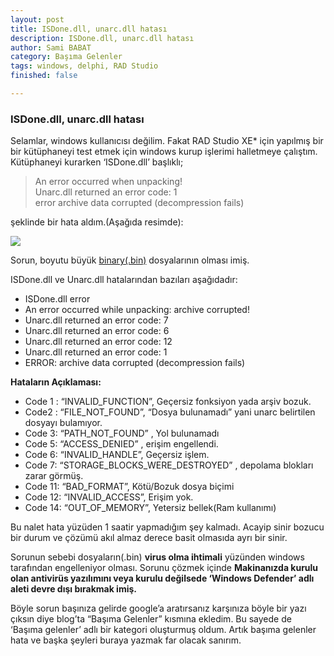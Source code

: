 ```yaml
---
layout: post
title: ISDone.dll, unarc.dll hatası
description: ISDone.dll, unarc.dll hatası
author: Sami BABAT
category: Başıma Gelenler
tags: windows, delphi, RAD Studio
finished: false

---
```

### ISDone.dll, unarc.dll hatası

Selamlar, windows kullanıcısı değilim. Fakat RAD Studio XE* için yapılmış bir bir kütüphaneyi test etmek için windows kurup işlerimi halletmeye çalıştım. Kütüphaneyi kurarken ‘ISDone.dll’ başlıklı;

> An error occurred when unpacking!  
> Unarc.dll returned an error code: 1  
> error archive data corrupted (decompression fails)

şeklinde bir hata aldım.(Aşağıda resimde):

![](https://i.hizliresim.com/99nE8t.png)

Sorun, boyutu büyük [binary(.bin)](http://web.archive.org/web/20170126141931/http://www.file-extensions.org/bin-file-extension-binary-executable) dosyalarının olması imiş.

ISDone.dll ve Unarc.dll hatalarından bazıları aşağıdadır:

* ISDone.dll error
* An error occurred while unpacking: archive corrupted!
* Unarc.dll returned an error code: 7
* Unarc.dll returned an error code: 6
* Unarc.dll returned an error code: 12
* Unarc.dll returned an error code: 1
* ERROR: archive data corrupted (decompression fails)

**Hataların Açıklaması:**

* Code 1 : “INVALID_FUNCTION”, Geçersiz fonksiyon yada arşiv bozuk.
* Code2 : “FILE_NOT_FOUND”, “Dosya bulunamadı” yani unarc belirtilen dosyayı bulamıyor.
* Code 3: “PATH_NOT_FOUND” , Yol bulunamadı
* Code 5: “ACCESS_DENIED” , erişim engellendi.
* Code 6: “INVALID_HANDLE”, Geçersiz işlem.
* Code 7: “STORAGE_BLOCKS_WERE_DESTROYED” , depolama blokları zarar görmüş.
* Code 11: “BAD_FORMAT”, Kötü/Bozuk dosya biçimi
* Code 12: “INVALID_ACCESS”, Erişim yok.
* Code 14: “OUT_OF_MEMORY”, Yetersiz bellek(Ram kullanımı)

Bu nalet hata yüzüden 1 saatir yapmadığım şey kalmadı. Acayip sinir bozucu bir durum ve çözümü akıl almaz derece basit olmasıda ayrı bir sinir.

Sorunun sebebi dosyaların(.bin) **virus olma ihtimali** yüzünden windows tarafından engelleniyor olması. Sorunu çözmek içinde **Makinanızda kurulu olan antivirüs yazılımını veya kurulu değilsede ‘Windows Defender’ adlı aleti devre dışı bırakmak imiş.**

Böyle sorun başınıza gelirde google’a aratırsanız karşınıza böyle bir yazı çıksın diye blog’ta “Başıma Gelenler” kısmına ekledim. Bu sayede de ‘Başıma gelenler’ adlı bir kategori oluşturmuş oldum. Artık başıma gelenler hata ve başka şeyleri buraya yazmak far olacak sanırım.
